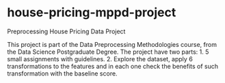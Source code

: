 # house-pricing-mppd-project
Preprocessing House Pricing Data Project

This project is part of the Data Preprocessing Methodologies course, from the Data Science Postgraduate Degree.
The project have two parts:
    1. 5 small assignments with guidelines.
    2. Explore the dataset, apply 6 transformations to the features and in each one check the benefits of such transformation with the baseline score.
